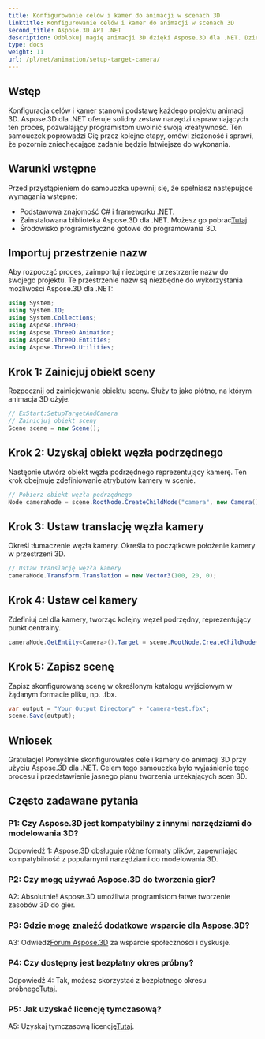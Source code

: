 ```yaml
---
title: Konfigurowanie celów i kamer do animacji w scenach 3D
linktitle: Konfigurowanie celów i kamer do animacji w scenach 3D
second_title: Aspose.3D API .NET
description: Odblokuj magię animacji 3D dzięki Aspose.3D dla .NET. Dzięki temu obszernemu samouczkowi możesz łatwo konfigurować cele i kamery.
type: docs
weight: 11
url: /pl/net/animation/setup-target-camera/
---
```

## Wstęp

Konfiguracja celów i kamer stanowi podstawę każdego projektu animacji 3D. Aspose.3D dla .NET oferuje solidny zestaw narzędzi usprawniających ten proces, pozwalający programistom uwolnić swoją kreatywność. Ten samouczek poprowadzi Cię przez kolejne etapy, omówi złożoność i sprawi, że pozornie zniechęcające zadanie będzie łatwiejsze do wykonania.

## Warunki wstępne

Przed przystąpieniem do samouczka upewnij się, że spełniasz następujące wymagania wstępne:

- Podstawowa znajomość C# i frameworku .NET.
-  Zainstalowana biblioteka Aspose.3D dla .NET. Możesz go pobrać[Tutaj](https://releases.aspose.com/3d/net/).
- Środowisko programistyczne gotowe do programowania 3D.

## Importuj przestrzenie nazw

Aby rozpocząć proces, zaimportuj niezbędne przestrzenie nazw do swojego projektu. Te przestrzenie nazw są niezbędne do wykorzystania możliwości Aspose.3D dla .NET:

```csharp
using System;
using System.IO;
using System.Collections;
using Aspose.ThreeD;
using Aspose.ThreeD.Animation;
using Aspose.ThreeD.Entities;
using Aspose.ThreeD.Utilities;
```

## Krok 1: Zainicjuj obiekt sceny

Rozpocznij od zainicjowania obiektu sceny. Służy to jako płótno, na którym animacja 3D ożyje.

```csharp
// ExStart:SetupTargetAndCamera
// Zainicjuj obiekt sceny
Scene scene = new Scene();
```

## Krok 2: Uzyskaj obiekt węzła podrzędnego

Następnie utwórz obiekt węzła podrzędnego reprezentujący kamerę. Ten krok obejmuje zdefiniowanie atrybutów kamery w scenie.

```csharp
// Pobierz obiekt węzła podrzędnego
Node cameraNode = scene.RootNode.CreateChildNode("camera", new Camera());
```

## Krok 3: Ustaw translację węzła kamery

Określ tłumaczenie węzła kamery. Określa to początkowe położenie kamery w przestrzeni 3D.

```csharp
// Ustaw translację węzła kamery
cameraNode.Transform.Translation = new Vector3(100, 20, 0);
```

## Krok 4: Ustaw cel kamery

Zdefiniuj cel dla kamery, tworząc kolejny węzeł podrzędny, reprezentujący punkt centralny.

```csharp
cameraNode.GetEntity<Camera>().Target = scene.RootNode.CreateChildNode("target");
```

## Krok 5: Zapisz scenę

Zapisz skonfigurowaną scenę w określonym katalogu wyjściowym w żądanym formacie pliku, np. .fbx.

```csharp
var output = "Your Output Directory" + "camera-test.fbx";
scene.Save(output);
```

## Wniosek

Gratulacje! Pomyślnie skonfigurowałeś cele i kamery do animacji 3D przy użyciu Aspose.3D dla .NET. Celem tego samouczka było wyjaśnienie tego procesu i przedstawienie jasnego planu tworzenia urzekających scen 3D.

## Często zadawane pytania

### P1: Czy Aspose.3D jest kompatybilny z innymi narzędziami do modelowania 3D?

Odpowiedź 1: Aspose.3D obsługuje różne formaty plików, zapewniając kompatybilność z popularnymi narzędziami do modelowania 3D.

### P2: Czy mogę używać Aspose.3D do tworzenia gier?

A2: Absolutnie! Aspose.3D umożliwia programistom łatwe tworzenie zasobów 3D do gier.

### P3: Gdzie mogę znaleźć dodatkowe wsparcie dla Aspose.3D?

 A3: Odwiedź[Forum Aspose.3D](https://forum.aspose.com/c/3d/18) za wsparcie społeczności i dyskusje.

### P4: Czy dostępny jest bezpłatny okres próbny?

Odpowiedź 4: Tak, możesz skorzystać z bezpłatnego okresu próbnego[Tutaj](https://releases.aspose.com/).

### P5: Jak uzyskać licencję tymczasową?

 A5: Uzyskaj tymczasową licencję[Tutaj](https://purchase.aspose.com/temporary-license/).